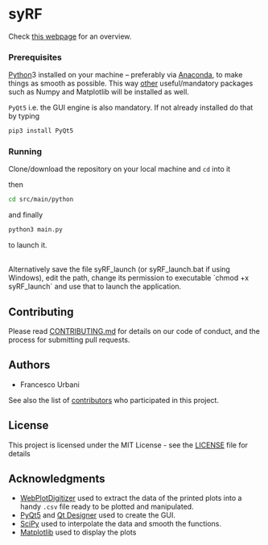 # syRF

<!-- CAD tool to help you design RF and microwave circuits.<br> -->

Check [this webpage](https://urbanij.github.io/syRF/) for an overview.

### Prerequisites


[Python](https://www.python.org/)3 installed on your machine – preferably via [Anaconda](https://www.anaconda.com/download/), to make things as smooth as possible. 
This way [other](https://docs.anaconda.com/anaconda/packages/old-pkg-lists/4.3.1/py35/) useful/mandatory packages such as Numpy and Matplotlib will be installed as well.

`PyQt5` i.e. the GUI engine is also mandatory. If not already installed do that by typing

```sh
pip3 install PyQt5
``` 

### Running

Clone/download the repository on your local machine and `cd` into it

then 
```sh
cd src/main/python
```
and finally
```sh
python3 main.py
```
to launch it.

<br>
Alternatively save the file syRF_launch (or syRF_launch.bat if using Windows), edit the path, change its permission to executable `chmod +x syRF_launch` and use that to launch the application.



## Contributing

Please read [CONTRIBUTING.md](https://github.com/urbanij/syRF/blob/master/CONTRIBUTING.md) for details on our code of conduct, and the process for submitting pull requests.


## Authors

* Francesco Urbani 

See also the list of [contributors](https://github.com/urbanij/syRF/graphs/contributors) who participated in this project.

## License

This project is licensed under the MIT License - see the [LICENSE](https://github.com/urbanij/syRF/blob/master/LICENSE) file for details

## Acknowledgments

- [WebPlotDigitizer](https://automeris.io/WebPlotDigitizer/) used to extract the data of the printed plots into a handy `.csv` file ready to be plotted and manipulated.
- [PyQt5](https://pypi.python.org/pypi/PyQt5) and [Qt Designer](http://doc.qt.io/qt-5/qtdesigner-manual.html) used to create the GUI.
- [SciPy](https://www.scipy.org/) used to interpolate the data and smooth the functions.
- [Matplotlib](https://matplotlib.org/) used to display the plots

